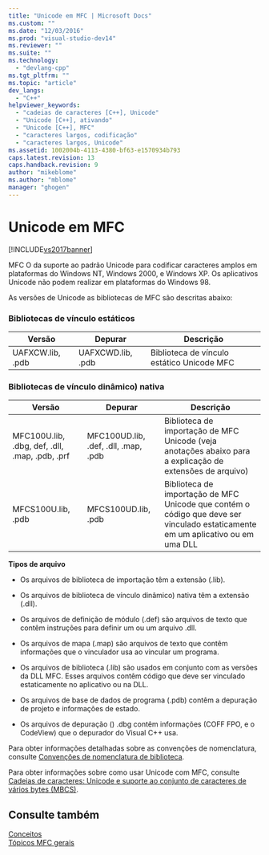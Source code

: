 ```yaml
---
title: "Unicode em MFC | Microsoft Docs"
ms.custom: ""
ms.date: "12/03/2016"
ms.prod: "visual-studio-dev14"
ms.reviewer: ""
ms.suite: ""
ms.technology: 
  - "devlang-cpp"
ms.tgt_pltfrm: ""
ms.topic: "article"
dev_langs: 
  - "C++"
helpviewer_keywords: 
  - "cadeias de caracteres [C++], Unicode"
  - "Unicode [C++], ativando"
  - "Unicode [C++], MFC"
  - "caracteres largos, codificação"
  - "caracteres largos, Unicode"
ms.assetid: 1002004b-4113-4380-bf63-e1570934b793
caps.latest.revision: 13
caps.handback.revision: 9
author: "mikeblome"
ms.author: "mblome"
manager: "ghogen"
---
```

# Unicode em MFC
[!INCLUDE[vs2017banner](../assembler/inline/includes/vs2017banner.md)]

MFC O da suporte ao padrão Unicode para codificar caracteres amplos em plataformas do Windows NT, Windows 2000, e Windows XP.  Os aplicativos Unicode não podem realizar em plataformas do Windows 98.  
  
 As versões de Unicode as bibliotecas de MFC são descritas abaixo:  
  
### Bibliotecas de vínculo estáticos  
  
|Versão|Depurar|Descrição|  
|------------|-------------|---------------|  
|UAFXCW.lib, .pdb|UAFXCWD.lib, .pdb|Biblioteca de vínculo estático Unicode MFC|  
  
### Bibliotecas de vínculo dinâmico\) nativa  
  
|Versão|Depurar|Descrição|  
|------------|-------------|---------------|  
|MFC100U.lib, .dbg, def, .dll, .map, .pdb, .prf|MFC100UD.lib, .def, .dll, .map, .pdb|Biblioteca de importação de MFC Unicode \(veja anotações abaixo para a explicação de extensões de arquivo\)|  
|MFCS100U.lib, .pdb|MFCS100UD.lib, .pdb|Biblioteca de importação de MFC Unicode que contém o código que deve ser vinculado estaticamente em um aplicativo ou em uma DLL|  
  
 **Tipos de arquivo**  
  
-   Os arquivos de biblioteca de importação têm a extensão \(.lib\).  
  
-   Os arquivos de biblioteca de vínculo dinâmico\) nativa têm a extensão \(.dll\).  
  
-   Os arquivos de definição de módulo \(.def\) são arquivos de texto que contêm instruções para definir um ou um arquivo .dll.  
  
-   Os arquivos de mapa \(.map\) são arquivos de texto que contêm informações que o vinculador usa ao vincular um programa.  
  
-   Os arquivos de biblioteca \(.lib\) são usados em conjunto com as versões da DLL MFC.  Esses arquivos contêm código que deve ser vinculado estaticamente no aplicativo ou na DLL.  
  
-   Os arquivos de base de dados de programa \(.pdb\) contêm a depuração de projeto e informações de estado.  
  
-   Os arquivos de depuração \(\) .dbg contêm informações \(COFF FPO, e o CodeView\) que o depurador do Visual C\+\+ usa.  
  
 Para obter informações detalhadas sobre as convenções de nomenclatura, consulte [Convenções de nomenclatura de biblioteca](../Topic/Library%20Naming%20Conventions.md).  
  
 Para obter informações sobre como usar Unicode com MFC, consulte [Cadeias de caracteres: Unicode e suporte ao conjunto de caracteres de vários bytes \(MBCS\)](../atl-mfc-shared/unicode-and-multibyte-character-set-mbcs-support.md).  
  
## Consulte também  
 [Conceitos](../mfc/mfc-concepts.md)   
 [Tópicos MFC gerais](../mfc/general-mfc-topics.md)